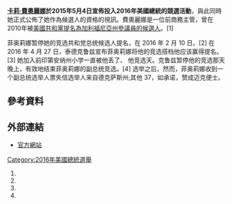 **[卡莉·費奧麗娜](../Page/卡莉·費奧麗娜.md "wikilink")**於2015年5月4日宣佈投入**2016年美國​​總統的競選活動**，與此同時她正式公佈了她作為候選人的資格的視訊。費奧麗娜是一位前商務主管，曾在2010年被[美國共和黨提名為](../Page/共和黨_\(美國\).md "wikilink")[加利福尼亞州](https://zh.wikipedia.org/wiki/加利福尼亞州 "wikilink")[參議員的候選人](https://zh.wikipedia.org/wiki/參議員 "wikilink")。\[1\]

菲奥莉娜暂停她的竞选共和党总统候选人提名，在 2016 年 2 月 10 日。\[2\] 在 2016 年 4 月 27
日，泰德克鲁兹宣布菲奥莉娜将他的竞选搭档他应该赢得提名。\[3\]
她加入前印第安纳州小学一直被他丢了、
他竞选天。克鲁兹暂停他的竞选那天晚上，有效地结束菲奥莉娜的副总统竞选。\[4\]
选举之后，然而，菲奥莉娜收到一个副总统选举人票失信选举人来自德克萨斯州;其他 37，如承诺，赞成迈克便士。

## 參考資料

## 外部連結

  - [官方網站](http://carlyforamerica.com/)

[Category:2016年美國總統選舉](https://zh.wikipedia.org/wiki/Category:2016年美國總統選舉 "wikilink")

1.
2.
3.
4.